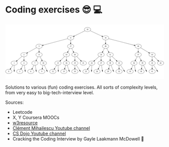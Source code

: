 # Coding exercises :sunglasses: :computer:

![](trees_and_graphs/img/binary_tree.png)

Solutions to various (fun) coding exercises. All sorts of complexity levels,
from very easy to big-tech-interview level.

Sources:
- Leetcode
- X, Y Coursera MOOCs
- [w3resource](https://www.w3resource.com/python-exercises/)
- [Clément Mihailescu Youtube channel](https://www.youtube.com/channel/UCaO6VoaYJv4kS-TQO_M-N_g)
- [CS Dojo Youtube channel](https://www.youtube.com/channel/UCxX9wt5FWQUAAz4UrysqK9A)
- Cracking the Coding Interview by Gayle Laakmann McDowell :green_heart: